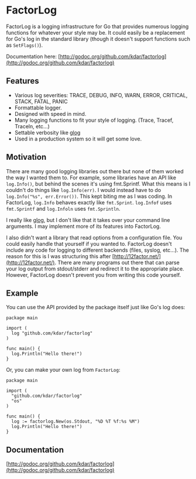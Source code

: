 FactorLog
=========

FactorLog is a logging infrastructure for Go that provides numerous logging functions for whatever your style may be. It could easily be a replacement for Go's log in the standard library (though it doesn't support functions such as `SetFlags()`).

Documentation here: [http://godoc.org/github.com/kdar/factorlog](http://godoc.org/github.com/kdar/factorlog)

## Features

- Various log severities: TRACE, DEBUG, INFO, WARN, ERROR, CRITICAL, STACK, FATAL, PANIC
- Formattable logger.
- Designed with speed in mind.
- Many logging functions to fit your style of logging. (Trace, Tracef, Traceln, etc...)
- Settable verbosity like [glog](https://github.com/golang/glog)
- Used in a production system so it will get some love.

## Motivation

There are many good logging libraries out there but none of them worked the way I wanted them to. For example, some libraries have an API like `log.Info()`, but behind the scenes it's using fmt.Sprintf. What this means is I couldn't do things like `log.Info(err)`. I would instead have to do `log.Info("%s", err.Error())`. This kept biting me as I was coding. In FactorLog, `log.Info` behaves exactly like `fmt.Sprint`. `log.Infof` uses `fmt.Sprintf` and `log.Infoln` uses `fmt.Sprintln`.

I really like [glog](https://github.com/golang/glog), but I don't like that it takes over your command line arguments. I may implement more of its features into FactorLog.

I also didn't want a library that read options from a configuration file. You could easily handle that yourself if you wanted to. FactorLog doesn't include any code for logging to different backends (files, syslog, etc...). The reason for this is I was structuring this after [http://12factor.net/](http://12factor.net/). There are many programs out there that can parse your log output from stdout/stderr and redirect it to the appropriate place. However, FactorLog doesn't prevent you from writing this code yourself.

## Example

You can use the API provided by the package itself just like Go's log does:

```
package main

import (
  log "github.com/kdar/factorlog"
)

func main() {
  log.Println("Hello there!")
}
```

Or, you can make your own log from `FactorLog`:

```
package main

import (
  "github.com/kdar/factorlog"
  "os"
)

func main() {
  log := factorlog.New(os.Stdout, "%D %T %f:%s %M")
  log.Println("Hello there!")
}
```

## Documentation

[http://godoc.org/github.com/kdar/factorlog](http://godoc.org/github.com/kdar/factorlog)

